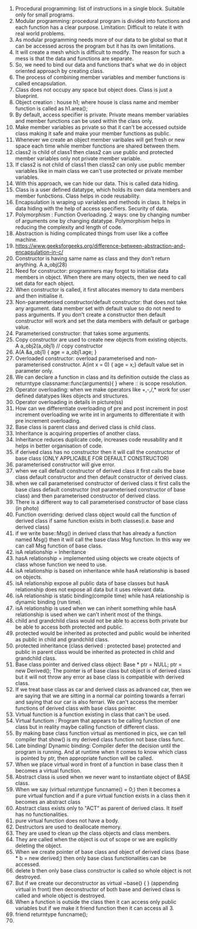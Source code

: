 1) Procedural programming: list of instructions in a single block. Suitable only for small programs.
2) Modular programming: procedural program is divided into functions and each function has a clear purpose. Limitation: Difficult to relate it with real world problems.
3) As modular programming needs more of our data to be global so that it can be accessed across the program but it has its own limitations.
4) It will create a mesh which is difficult to modify. The reason for such a mess is that the data and functions are separate.
5) So, we need to bind our data and functions that's what we do in object oriented approach by creating class.
6) The process of combining member variables and member functions is called encapsulation.
7) Class does not occupy any space but object does. Class is just a blueprint.
8) Object creation : house h1; where house is class name and member function is called as h1.area();
9) By default, access specifier is private. Private means member variables and member functions can be used within the class only.
10) Make member variables as private so that it can't be accessed outside class making it safe and make your member functions as public.
11) Whenever we create an object member varibales will get fresh or new space each time while member functions are shared between them.
12) class2 is child of class1 then class2 can use public and protected member variables only not private member variable.
13) If class2 is not child of class1 then class2 can only use public member variables like in main class we can't use protected or private member variables.
14) With this approach, we can hide our data. This is called data hiding.
15) Class is a user defined datatype, which holds its own data members and member funbctions. Class helps in code reusability.
16) Encapsulation is wraping up variables and methods in class. It helps in data hiding with the help of access specifiers. Security of data.
17) Polymorphism : Function Overloading. 2 ways: one by changing number of arguments one by changing datatype. Polymorphism helps in reducing the complexity and length of code.
18) Abstraction is hiding complicated things from user like a coffee machine.
19) https://www.geeksforgeeks.org/difference-between-abstraction-and-encapsulation-in-c/
20) Constructor is having same name as class and they don't return anything. A a_obj(28)
21) Need for constructor: programmers may forgot to initialise data members in object. When there are many objects, then we need to call set data for each object.
22) When constructor is called, it first allocates memory to data members and then initialise it.
23) Non-parameterised constructor/default constructor: that does not take any argument. data member set with default value so do not need to pass arguments. If you don't create a constructor then default constructor will work and set the data members with default or garbage value.
24) Parameterised constructor: that takes some arguments.
25) Copy constructor are used to create new objects from existing objects. A a_obj2(a_obj1) // copy constructor
26)  A(A &a_obj1) { age = a_obj1.age; }
27)  Overloaded constructor: overload parameterised and non-parameterised constructor. A(int x = 0) { age = x;} default value set in parameter only.
28)  We can declare a function in class and its definition outside the class as returntype classname::func(arguments){ } where :: is scope resolution.
29)  Operator overloading: when we make operators like +,-,/,* work for user defined datatypes likes objects and structures.
30)  Operator overloading in details in picture(ss)
31)  How can we differentiate overloading of pre and post increment in post increment overloading we write int in arguments to differentiate it with pre increment overloading.
32)  Base class is parent class and derived class is child class.
33)  Inheritance is acquiring properties of another class.
34)  Inheritance reduces duplicate code, increases code reusability and it helps in better organisation of code.
35)  if derived class has no constructor then it will call the constructor of base class (ONLY APPLICABLE FOR DEFAULT CONSTRUCTOR) 
36)  parameterised constructor will give error.
37)  when we call default constructor of derived class it first calls the base class default constructor and then default constructor of derived class.
38)  when we call parameterised constructor of derived class it first calls the base class default constructor (not parameterised constructor of base class) and then parameterised constructor of derived class.
39)  There is a different way to call parameterised constructor of base class (in photo)
40)  Function overriding: derived class object would call the function of derived class if same function exists in both classes(i.e. base and derived class)
41)  if we write base::Msg() in derived class that has already a function named Msg() then it will call the base class Msg function. In this way we can call Msg function of base class.
42)  isA relationship = Inheritance
43)  hasA relationship = implemented using objects we create objects of class whose function we need to use.
44)  isA relationship is based on inheritance while hasA relationship is based on objects.
45)  isA relationship expose all public data of base classes but hasA relationship does not expose all data but it uses relevant data.
46)  isA relationship is static binding(compile time) while hasA relationship is dynamic binding (run time).
47)  isA relationship is used when we can inherit something while hasA relationship is used when we can't inherit most of the things.
48)  child and grandchild class would not be able to access both private bur be able to access both protected and public.
49)  protected would be inherited as protected and public would be inherited as public in child and grandchild class.
50)  protected inheritance (class derived : protected base) protected and public in parent class would be inherited as protected in child and grandchild class.
51)  Base class pointer and derived class object: Base * ptr = NULL; ptr = new Derived();  The pointer is of base class but object is of derived class but it will not throw any error as base class is compatible with derived class.
52)  If we treat base class as car and derived class as advanced car, then we are saying that we are sitting in a normal car pointing towards a ferrari and saying that our car is also ferrari. We can't access the member functions of derived class with base class pointer.
53)  Virtual function is a function existing in class that can't be used.
54)  Virtual functiom : Program that appears to be calling function of one class but in reality maybe calling function of different class.
55)  By making base class function virtual as mentioned in pics, we can tell compiler that show() is my derived class function not base class func.
56)  Late binding/ Dynamic binding: Compiler defer the decision until the program is running. And at runtime when it comes to know which class is pointed by ptr, then appropriate function will be called.
57)  When we place virtual word in front of a function in base class then it becomes a virtual function.
58)  Abstract class is used when we never want to instantiate object of BASE class.
59)  When we say (virtual returntype funcname() = 0;) then it becomes a pure virtual function and if a pure virtual function exists in a class then it becomes an abstract class
60)  Abstract class exists only to "ACT" as parent of derived class. It itself has no functionalities.
61)  pure virtual function does not have a body.
62)  Destructors are used to deallocate memory.
63)  They are used to clean up the class objects and class members.
64)  They are called when the object is out of scope or we are explicitly deleting the object.
65)  When we create pointer of base class and object of derived class (base * b = new derived;) then only base class functionalities can be accessed.
66)  delete b then only base class constructor is called so whole object is not destroyed.
67)  But if we create our deconstructor as virtual ~base() { }  (appending virtual in front) then deconstructor of both base and derived class is called and whole object is destroyed.
68)  When a function is outside the class then it can access only public variables but if we make it friend function then it can access all 3.
69)  friend returntype funcname();
70)  

